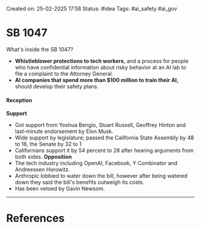 Created on: 25-02-2025 17:58
Status: #idea
Tags: #ai_safety #ai_gov 
# SB 1047
What's inside the SB 1047?
- __Whistleblower protections to tech workers__, and a process for people who have confidential information about risky behavior at an AI lab to file a complaint to the Attorney General.
- **AI companies that spend more than $100 million to train their AI,** should develop their safety plans.

#### Reception
__Support__
- Got support from Yoshua Bengio, Stuart Russell, Geoffrey Hinton and last-minute endorsement by Elon Musk. 
- Wide support by legislature; passed the California State Assembly by 48 to 16, the Senate by 32 to 1 
- Californians support it by 54 percent to 28 after hearing arguments from both sides.
__Opposition__ 
- The tech industry including OpenAI, Facebook, Y Combinator and Andreessen Horowitz.
- Anthropic lobbied to water down the bill, however after being watered down they said the bill's benefits outweigh its costs.
- Has been vetoed by Gavin Newsom.


-----------------
# References